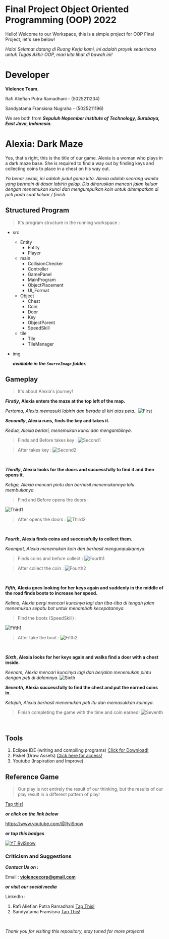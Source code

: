 # Final Project Object Oriented Programming (OOP) 2022 

Hello! Welcome to our Workspace, this is a simple project for OOP Final Project, let's see below!

_Halo! Selamat datang di Ruang Kerja kami, ini adalah proyek sederhana untuk Tugas Akhir OOP, mari kita lihat di bawah ini!_  

# Developer
 **Violence Team.**

Rafi Aliefian Putra Ramadhani - (5025211234)

Sandyatama Fransisna Nugraha - (5025211196) 

We are both from **_Sepuluh Nopember Institute of Technology, Surabaya, East Java, Indonesia._**
</br>

# Alexia: Dark Maze
Yes, that's right, this is the title of our game. Alexia is a woman who plays in a dark maze base. She is required to find a way out by finding keys and collecting coins to place in a chest on his way out.

_Ya benar sekali, ini adalah judul game kita. Alexia adalah seorang wanita yang bermain di dasar labirin gelap. Dia diharuskan mencari jalan keluar dengan menemukan kunci dan mengumpulkan koin untuk ditempatkan di peti pada saat keluar / finish._

## Structured Program
> It's program structure in the running workspace :
* src
    + Entity
        - Entity
        - Player
    + main
        - CollisionChecker
        - Controller
        - GamePanel
        - MainProgram
        - ObjectPlacement
        - UI_Format
     + Object
        - Chest
        - Coin
        - Door
        - Key
        - ObjectParent
        - SpeedSkill
     + tile
        - Tile
        - TileManager
* img

  **_available in the `SourceImage` folder._**        

## Gameplay
> It's about Alexia's journey!

***Firstly*, Alexia enters the maze at the top left of the map.**

_*Pertama*, Alexia memasuki labirin dan berada di kiri atas peta.._
![First](https://user-images.githubusercontent.com/91828276/208488611-a16dc655-a27e-41be-9f36-3f67b1502b0f.png)
</br>

***Secondly*, Alexia runs, finds the key and takes it.**

_*Kedua*, Alexia berlari, menemukan kunci dan mengambilnya._
> Finds and Before takes key :
![Second1](https://user-images.githubusercontent.com/91828276/208493694-be9c88af-256a-4d31-b3e5-aa6cdbb69911.png)

> After takes key :
![Second2](https://user-images.githubusercontent.com/91828276/208491286-774e077b-4dd6-4374-8fc2-9f3937788e1e.png)
</br>

***Thirdly*, Alexia looks for the doors and successfully to find it and then opens it.**

_*Ketiga*, Alexia mencari pintu dan berhasil menemukannya lalu membukanya._
> Find and Before opens the doors :

![Third1](https://user-images.githubusercontent.com/91828276/208494281-b5c1ba01-da40-4d4a-ad8f-a07baaf7d866.png)

> After opens the doors :
![Third2](https://user-images.githubusercontent.com/91828276/208491288-19fd930c-edb2-41e4-ab14-8b83e88089c6.png)
</br>

***Fourth*, Alexia finds coins and successfully to collect them.** 

_*Keempat*, Alexia menemukan koin dan berhasil mengumpulkannya._
> Finds coins and before collect :
![Fourth1](https://user-images.githubusercontent.com/91828276/208494993-d01232be-51da-4dda-b398-b227e7b8dbd4.png)

> After collect the coin :
![Fourth2](https://user-images.githubusercontent.com/91828276/208491301-939967f5-59b1-4786-b423-5fb1f009df70.png)
</br>

***Fifth*, Alexia goes looking for her keys again and suddenly in the middle of the road finds boots to increase her speed.**

_*Kelima*, Alexia pergi mencari kuncinya lagi dan tiba-tiba di tengah jalan menemukan sepatu bot untuk menambah kecepatannya._
> Find the boots (SpeedSkill) :

![Fifth1](https://user-images.githubusercontent.com/91828276/208495472-7e597248-c872-483f-9b96-63548f475486.png)

> After take the boot :
![Fifth2](https://user-images.githubusercontent.com/91828276/208495481-8c91d516-5820-467b-a0fb-c523efcc5f42.png)
</br>

***Sixth*, Alexia looks for her keys again and walks find a door with a chest inside.**

_*Keenam*, Alexia mencari kuncinya lagi dan berjalan menemukan pintu dengan peti di dalamnya._
![Sixth](https://user-images.githubusercontent.com/91828276/208496320-cc243a23-0630-420e-961b-4a77181828d3.png)
</br>

***Seventh*, Alexia successfully to find the chest and put the earned coins in.** 

_*Ketujuh*, Alexia berhasil menemukan peti itu dan memasukkan koinnya._
> Finish completing the game with the time and coin earned! 
![Seventh](https://user-images.githubusercontent.com/91828276/208496472-89481d24-a0e3-4fb8-b94d-ae2a1efb027e.png)
</br>

## Tools 

1. Eclipse IDE (writing and compiling programs) [Click for Download!](https://www.eclipse.org/downloads/)
2. Piskel (Draw Assets) [Click here for access!](https://www.piskelapp.com/p/create/sprite) 
3. Youtube (Inspiration and Improve)

## Reference Game 
> Our play is not entirely the result of our thinking, but the results of our play result in a different pattern of play!

[Tap this!](https://www.youtube.com/@RyiSnow)

**_or click on the link below_**

https://www.youtube.com/@RyiSnow 

**_or tap this badges_**

[![YT RyiSnow](https://img.shields.io/badge/YouTube-FF0000?style=for-the-badge&logo=youtube&logoColor=white)](https://www.youtube.com/@RyiSnow)

### Criticism and Suggestions 
 **_Contact Us on :_**

Email : 
**violencecorp@gmail.com**

**_or visit our social media_**

LinkedIn : 
1. Rafi Aliefian Putra Ramadhani [Tap This!](https://www.linkedin.com/in/rafifiaanpr/)
2. Sandyatama Fransisna [Tap This!](https://www.linkedin.com/in/sandyatama-fransisna-74445a21a/)
</br>

*Thank you for visiting this repository, stay tuned for more projects!*
